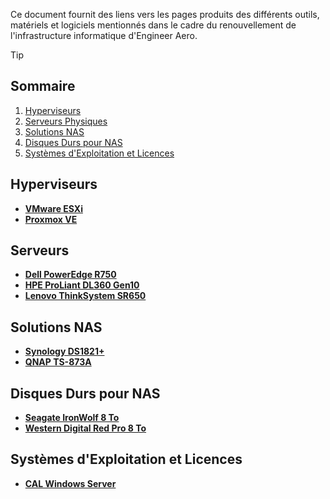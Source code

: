 Ce document fournit des liens vers les pages produits des différents outils, matériels et logiciels mentionnés dans le cadre du renouvellement de l'infrastructure informatique d'Engineer Aero.

>[!TIP]
>## Sommaire
>
>1. [Hyperviseurs](#hyperviseurs)
>2. [Serveurs Physiques](#serveurs-physiques)
>3. [Solutions NAS](#solutions-nas)
>4. [Disques Durs pour NAS](#disques-durs-pour-nas)
>5. [Systèmes d'Exploitation et Licences](#systèmes-dexploitation-et-licences)

## Hyperviseurs

- **[VMware ESXi](https://www.vmware.com/products/esxi-and-esx.html)**
- **[Proxmox VE](https://www.proxmox.com/en/proxmox-ve)**

## Serveurs

- **[Dell PowerEdge R750](https://www.dell.com/en-us/work/shop/povw/poweredge-r750)**
- **[HPE ProLiant DL360 Gen10](https://support.hpe.com/connect/s/product?language=en_US&kmpmoid=1010007891&tab=driversAndSoftware)**
- **[Lenovo ThinkSystem SR650](https://www.lenovo.com/us/en/p/servers-storage/servers/racks/thinksystem-sr650/77xx7srsr65?orgRef=https%253A%252F%252Fwww.qwant.com%252F)**

## Solutions NAS

- **[Synology DS1821+](https://www.synology.com/en-us/products/DS1821+)**
- **[QNAP TS-873A](https://www.qnap.com/en-us/product/ts-873a)**

## Disques Durs pour NAS

- **[Seagate IronWolf 8 To](https://www.seagate.com/internal-hard-drives/hdd/ironwolf/)**
- **[Western Digital Red Pro 8 To](https://www.westerndigital.com/products/internal-drives/wd-red-pro-hdd)**

## Systèmes d'Exploitation et Licences
- **[CAL Windows Server](https://www.microsoft.com/en-us/windows-server/pricing)**

